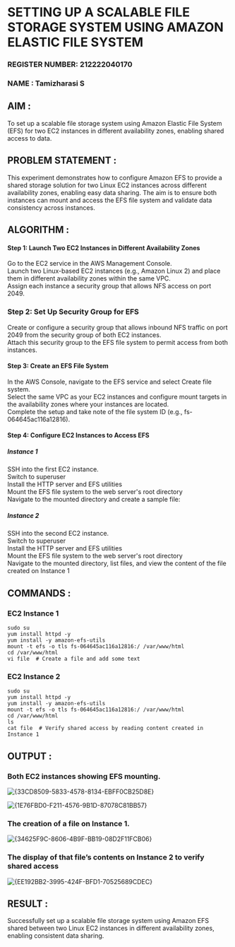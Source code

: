 # SETTING UP A SCALABLE FILE STORAGE SYSTEM USING AMAZON ELASTIC FILE SYSTEM

 ### REGISTER NUMBER: 212222040170
### NAME : Tamizharasi S

## AIM :
To set up a scalable file storage system using Amazon Elastic File System (EFS) for two EC2 instances in different availability zones, enabling shared access to data.

## PROBLEM STATEMENT :
This experiment demonstrates how to configure Amazon EFS to provide a shared storage solution for two Linux EC2 instances across different availability zones, enabling easy data sharing. The aim is to ensure both instances can mount and access the EFS file system and validate data consistency across instances.

## ALGORITHM :

#### Step 1: Launch Two EC2 Instances in Different Availability Zones
Go to the EC2 service in the AWS Management Console.</BR>
Launch two Linux-based EC2 instances (e.g., Amazon Linux 2) and place them in different availability zones within the same VPC.</BR>
Assign each instance a security group that allows NFS access on port 2049.</BR>

### Step 2: Set Up Security Group for EFS
Create or configure a security group that allows inbound NFS traffic on port 2049 from the security group of both EC2 instances.</BR>
Attach this security group to the EFS file system to permit access from both instances.</BR>

#### Step 3: Create an EFS File System
In the AWS Console, navigate to the EFS service and select Create file system.</BR>
Select the same VPC as your EC2 instances and configure mount targets in the availability zones where your instances are located.</BR>
Complete the setup and take note of the file system ID (e.g., fs-064645ac116a12816).</BR>

#### Step 4: Configure EC2 Instances to Access EFS

##### Instance 1</BR>
SSH into the first EC2 instance.</BR>
Switch to superuser</BR>
Install the HTTP server and EFS utilities</BR>
Mount the EFS file system to the web server's root directory</BR>
Navigate to the mounted directory and create a sample file:

##### Instance 2
SSH into the second EC2 instance.</BR>
Switch to superuser</BR>
Install the HTTP server and EFS utilities</BR>
Mount the EFS file system to the web server's root directory</BR>
Navigate to the mounted directory, list files, and view the content of the file created on Instance 1</BR>

## COMMANDS :

### EC2 Instance 1
```
sudo su
yum install httpd -y
yum install -y amazon-efs-utils
mount -t efs -o tls fs-064645ac116a12816:/ /var/www/html
cd /var/www/html
vi file  # Create a file and add some text
```

### EC2 Instance 2
```
sudo su
yum install httpd -y
yum install -y amazon-efs-utils
mount -t efs -o tls fs-064645ac116a12816:/ /var/www/html
cd /var/www/html
ls
cat file  # Verify shared access by reading content created in Instance 1
```

## OUTPUT :

### Both EC2 instances showing EFS mounting. 

![{33CD8509-5833-4578-8134-EBFF0CB25D8E}](https://github.com/user-attachments/assets/f5b52ed3-eb2d-490e-82a5-62a2cf281aa5)


![{1E76FBD0-F211-4576-9B1D-87078C81BB57}](https://github.com/user-attachments/assets/bfd92e79-6b09-45a8-bbf8-e92a96fea7fc)

### The creation of a file on Instance 1.

![{34625F9C-8606-4B9F-BB19-08D2F11FCB06}](https://github.com/user-attachments/assets/63ac874c-c40d-4c56-82e8-743d36f4cca5)


### The display of that file’s contents on Instance 2 to verify shared access

![{EE192BB2-3995-424F-BFD1-70525689CDEC}](https://github.com/user-attachments/assets/1f3e20a3-ace8-49c4-961b-faf48ca08a2f)

## RESULT :
Successfully set up a scalable file storage system using Amazon EFS shared between two Linux EC2 instances in different availability zones, enabling consistent data sharing.
